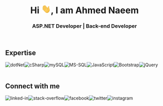 <p align="center">

<h1 align="center">Hi <img src="https://raw.githubusercontent.com/ABSphreak/ABSphreak/master/gifs/Hi.gif" width="30px">, I am Ahmed Naeem</h1>
<h3 align="center">ASP.NET Developer | Back-end Developer </h3>

<br>

 
## Expertise

<img align="left" alt="dotNet" src="https://img.shields.io/badge/.NET-512BD4?style=for-the-badge&logo=dotnet&logoColor=white" />

<img align="left" alt="cSharp" src="https://img.shields.io/badge/C%23-239120?style=for-the-badge&logo=c-sharp&logoColor=white" />

<img align="left" alt="mySQL" src="https://img.shields.io/badge/MySQL-00000F?style=for-the-badge&logo=mysql&logoColor=white" />

<img align="left" alt="MS-SQL" src="https://img.shields.io/badge/Microsoft%20SQL%20Sever-CC2927?style=for-the-badge&logo=microsoft%20sql%20server&logoColor=white" />

<img align="left" alt="JavaScript" src="https://img.shields.io/badge/JavaScript-323330?style=for-the-badge&logo=javascript&logoColor=F7DF1E" />

<img align="left" alt="Bootstrap" src="https://img.shields.io/badge/Bootstrap-563D7C?style=for-the-badge&logo=bootstrap&logoColor=white" />

<img align="left" alt="jQuery" src="https://img.shields.io/badge/jQuery-0769AD?style=for-the-badge&logo=jquery&logoColor=white" />

<br>
<br>
  
  
## Connect with me
[<img align="left" alt="linked-in" src="https://img.shields.io/badge/linkedin-%230077B5.svg?&style=for-the-badge&logo=linkedin&logoColor=white" />](https://www.linkedin.com/in/ahmedtahami)

[<img align="left" alt="stack-overflow" src="https://img.shields.io/badge/stack%20overflow-FE7A16?logo=stack-overflow&logoColor=white&style=for-the-badge" />](https://stackoverflow.com/users/14420443/ahmed-naeem)

[<img align="left" alt="facebook" src="https://img.shields.io/badge/upwork-%231877F2.svg?&style=for-the-badge&logo=upwork&logoColor=white" />](https://www.facebook.com/ahmedntahami/)

[<img align="left" alt="twitter" src="https://img.shields.io/badge/twitter-%231DA1F2.svg?&style=for-the-badge&logo=twitter&logoColor=white" />](https://twitter.com/ahmedtahami)

[<img align="left" alt="instagram" src="https://img.shields.io/badge/Instagram-E4405F?style=for-the-badge&logo=instagram&logoColor=white" />](https://instagram.com/ahmedtahami)

<br>
<br>

</p>

